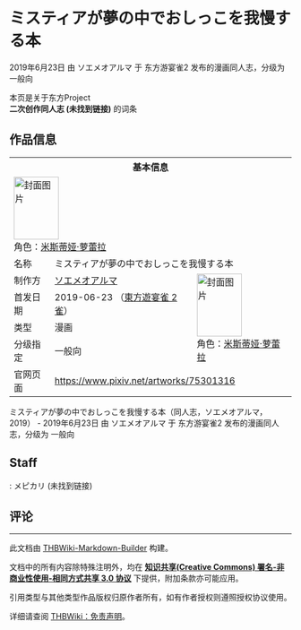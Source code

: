 # ミスティアが夢の中でおしっこを我慢する本

<!-- source html: G:\repos\THBWiki-Markdown-Builder\THBWikiMarkdown\Temp\main\0\0c\ns0%3A%E3%83%9F%E3%82%B9%E3%83%86%E3%82%A3%E3%82%A2%E3%81%8C%E5%A4%A2%E3%81%AE%E4%B8%AD%E3%81%A7%E3%81%8A%E3%81%97%E3%81%A3%E3%81%93%E3%82%92%E6%88%91%E6%85%A2%E3%81%99%E3%82%8B%E6%9C%AC.html -->

2019年6月23日 由 ソエメオアルマ 于 东方游宴雀2 发布的漫画同人志，分级为 一般向

本页是关于东方Project  
 **二次创作同人志 (未找到链接)** 的词条

## 作品信息

<table><tbody><tr><th colspan="3">基本信息</th></tr><tr><td class="cover-artwork-mobile" colspan="2"><a href="./文件-ミスティアが夢の中でおしっこを我慢する本封面.jpg.md" class="image" title="封面图片"><img alt="封面图片" src="https://upload.thwiki.cc/thumb/b/bc/%E3%83%9F%E3%82%B9%E3%83%86%E3%82%A3%E3%82%A2%E3%81%8C%E5%A4%A2%E3%81%AE%E4%B8%AD%E3%81%A7%E3%81%8A%E3%81%97%E3%81%A3%E3%81%93%E3%82%92%E6%88%91%E6%85%A2%E3%81%99%E3%82%8B%E6%9C%AC%E5%B0%81%E9%9D%A2.jpg/80px-%E3%83%9F%E3%82%B9%E3%83%86%E3%82%A3%E3%82%A2%E3%81%8C%E5%A4%A2%E3%81%AE%E4%B8%AD%E3%81%A7%E3%81%8A%E3%81%97%E3%81%A3%E3%81%93%E3%82%92%E6%88%91%E6%85%A2%E3%81%99%E3%82%8B%E6%9C%AC%E5%B0%81%E9%9D%A2.jpg" decoding="async" loading="lazy" width="80" height="112" srcset="https://upload.thwiki.cc/thumb/b/bc/%E3%83%9F%E3%82%B9%E3%83%86%E3%82%A3%E3%82%A2%E3%81%8C%E5%A4%A2%E3%81%AE%E4%B8%AD%E3%81%A7%E3%81%8A%E3%81%97%E3%81%A3%E3%81%93%E3%82%92%E6%88%91%E6%85%A2%E3%81%99%E3%82%8B%E6%9C%AC%E5%B0%81%E9%9D%A2.jpg/120px-%E3%83%9F%E3%82%B9%E3%83%86%E3%82%A3%E3%82%A2%E3%81%8C%E5%A4%A2%E3%81%AE%E4%B8%AD%E3%81%A7%E3%81%8A%E3%81%97%E3%81%A3%E3%81%93%E3%82%92%E6%88%91%E6%85%A2%E3%81%99%E3%82%8B%E6%9C%AC%E5%B0%81%E9%9D%A2.jpg 1.5x, https://upload.thwiki.cc/thumb/b/bc/%E3%83%9F%E3%82%B9%E3%83%86%E3%82%A3%E3%82%A2%E3%81%8C%E5%A4%A2%E3%81%AE%E4%B8%AD%E3%81%A7%E3%81%8A%E3%81%97%E3%81%A3%E3%81%93%E3%82%92%E6%88%91%E6%85%A2%E3%81%99%E3%82%8B%E6%9C%AC%E5%B0%81%E9%9D%A2.jpg/160px-%E3%83%9F%E3%82%B9%E3%83%86%E3%82%A3%E3%82%A2%E3%81%8C%E5%A4%A2%E3%81%AE%E4%B8%AD%E3%81%A7%E3%81%8A%E3%81%97%E3%81%A3%E3%81%93%E3%82%92%E6%88%91%E6%85%A2%E3%81%99%E3%82%8B%E6%9C%AC%E5%B0%81%E9%9D%A2.jpg 2x" data-file-width="740" data-file-height="1035"></a><div class="cover-char">角色：<a href="./米斯蒂娅·萝蕾拉.md" title="米斯蒂娅·萝蕾拉">米斯蒂娅·萝蕾拉</a></div></td>
</tr><tr><td class="label">名称</td><td colspan="2"> ミスティアが夢の中でおしっこを我慢する本 </td></tr><tr><td class="label">制作方</td><td><a href="./ソエメオアルマ.md" title="ソエメオアルマ">ソエメオアルマ</a></td><td class="cover-artwork" rowspan="4" style="min-width:112px;"><a href="./文件-ミスティアが夢の中でおしっこを我慢する本封面.jpg.md" class="image" title="封面图片"><img alt="封面图片" src="https://upload.thwiki.cc/thumb/b/bc/%E3%83%9F%E3%82%B9%E3%83%86%E3%82%A3%E3%82%A2%E3%81%8C%E5%A4%A2%E3%81%AE%E4%B8%AD%E3%81%A7%E3%81%8A%E3%81%97%E3%81%A3%E3%81%93%E3%82%92%E6%88%91%E6%85%A2%E3%81%99%E3%82%8B%E6%9C%AC%E5%B0%81%E9%9D%A2.jpg/80px-%E3%83%9F%E3%82%B9%E3%83%86%E3%82%A3%E3%82%A2%E3%81%8C%E5%A4%A2%E3%81%AE%E4%B8%AD%E3%81%A7%E3%81%8A%E3%81%97%E3%81%A3%E3%81%93%E3%82%92%E6%88%91%E6%85%A2%E3%81%99%E3%82%8B%E6%9C%AC%E5%B0%81%E9%9D%A2.jpg" decoding="async" loading="lazy" width="80" height="112" srcset="https://upload.thwiki.cc/thumb/b/bc/%E3%83%9F%E3%82%B9%E3%83%86%E3%82%A3%E3%82%A2%E3%81%8C%E5%A4%A2%E3%81%AE%E4%B8%AD%E3%81%A7%E3%81%8A%E3%81%97%E3%81%A3%E3%81%93%E3%82%92%E6%88%91%E6%85%A2%E3%81%99%E3%82%8B%E6%9C%AC%E5%B0%81%E9%9D%A2.jpg/120px-%E3%83%9F%E3%82%B9%E3%83%86%E3%82%A3%E3%82%A2%E3%81%8C%E5%A4%A2%E3%81%AE%E4%B8%AD%E3%81%A7%E3%81%8A%E3%81%97%E3%81%A3%E3%81%93%E3%82%92%E6%88%91%E6%85%A2%E3%81%99%E3%82%8B%E6%9C%AC%E5%B0%81%E9%9D%A2.jpg 1.5x, https://upload.thwiki.cc/thumb/b/bc/%E3%83%9F%E3%82%B9%E3%83%86%E3%82%A3%E3%82%A2%E3%81%8C%E5%A4%A2%E3%81%AE%E4%B8%AD%E3%81%A7%E3%81%8A%E3%81%97%E3%81%A3%E3%81%93%E3%82%92%E6%88%91%E6%85%A2%E3%81%99%E3%82%8B%E6%9C%AC%E5%B0%81%E9%9D%A2.jpg/160px-%E3%83%9F%E3%82%B9%E3%83%86%E3%82%A3%E3%82%A2%E3%81%8C%E5%A4%A2%E3%81%AE%E4%B8%AD%E3%81%A7%E3%81%8A%E3%81%97%E3%81%A3%E3%81%93%E3%82%92%E6%88%91%E6%85%A2%E3%81%99%E3%82%8B%E6%9C%AC%E5%B0%81%E9%9D%A2.jpg 2x" data-file-width="740" data-file-height="1035"></a><div class="cover-char">角色：<a href="./米斯蒂娅·萝蕾拉.md" title="米斯蒂娅·萝蕾拉">米斯蒂娅·萝蕾拉</a></div></td>
</tr><tr><td class="label">首发日期</td><td>2019-06-23&#160;（<a href="/展会作品列表?e=%E4%B8%9C%E6%96%B9%E6%B8%B8%E5%AE%B4%E9%9B%80%232">東方遊宴雀 2雀</a>）</td></tr><tr><td class="label">类型</td><td>漫画</td></tr><tr><td class="label">分级指定</td><td>一般向</td></tr>
<tr><td class="label">官网页面</td><td colspan="2"><a rel="nofollow" class="external free" href="https://www.pixiv.net/artworks/75301316">https://www.pixiv.net/artworks/75301316</a></td></tr></tbody></table>

ミスティアが夢の中でおしっこを我慢する本（同人志，ソエメオアルマ，2019） - 2019年6月23日 由 ソエメオアルマ 于 东方游宴雀2 发布的漫画同人志，分级为 一般向

## Staff
: メピカリ (未找到链接)


## 评论




---

此文档由 [THBWiki-Markdown-Builder](https://github.com/Delsin-Yu/THBWiki-Markdown-Builder) 构建。

文档中的所有内容除特殊注明外，均在 [**知识共享(Creative Commons) 署名-非商业性使用-相同方式共享 3.0 协议**](https://creativecommons.org/licenses/by-sa/3.0/deed.zh-hans) 下提供，附加条款亦可能应用。

引用类型与其他类型作品版权归原作者所有，如有作者授权则遵照授权协议使用。

详细请查阅 [THBWiki：免责声明](https://thbwiki.cc/THBWiki:%E5%85%8D%E8%B4%A3%E5%A3%B0%E6%98%8E)。

